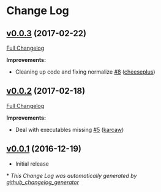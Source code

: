 # Change Log

## [v0.0.3](https://github.com/cheeseplus/bento-ya/tree/v0.0.3) (2017-02-22)
[Full Changelog](https://github.com/cheeseplus/bento-ya/compare/v0.0.2...v0.0.3)

**Improvements:**

- Cleaning up code and fixing normalize [\#8](https://github.com/cheeseplus/bento-ya/pull/8) ([cheeseplus](https://github.com/cheeseplus))

## [v0.0.2](https://github.com/cheeseplus/bento-ya/tree/v0.0.2) (2017-02-18)
[Full Changelog](https://github.com/cheeseplus/bento-ya/compare/v0.0.1...v0.0.2)

**Improvements:**

- Deal with executables missing [\#5](https://github.com/cheeseplus/bento-ya/pull/5) ([karcaw](https://github.com/karcaw))

## [v0.0.1](https://github.com/cheeseplus/bento-ya/tree/v0.0.1) (2016-12-19)

- Initial release

\* *This Change Log was automatically generated by [github_changelog_generator](https://github.com/skywinder/Github-Changelog-Generator)*
